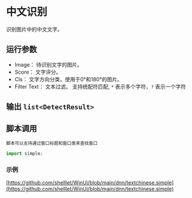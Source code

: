 # 中文识别 
识别图片中的中文文字。

## 运行参数

* Image： 待识别文字的图片。
* Score： 文字评分。
* Cls： 文字方向分类，使用于0°和180°的图片。
* Filter Text： 文本过滤。
    支持统配符匹配, `*` 表示多个字符，`?` 表示一个字符

## 输出 `list<DetectResult>`


## 脚本调用
    脚本可以支持通过窗口标题和窗口类来查找窗口

```python
import simple;


```

### 示例

[https://github.com/shelllet/WinUi/blob/main/dnn/textchinese.simple](https://github.com/shelllet/WinUi/blob/main/dnn/textchinese.simple)
